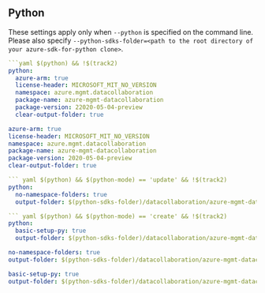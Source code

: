 ## Python

These settings apply only when `--python` is specified on the command line.
Please also specify `--python-sdks-folder=<path to the root directory of your azure-sdk-for-python clone>`.

```yaml $(python)
```yaml $(python) && !$(track2)
python:
  azure-arm: true
  license-header: MICROSOFT_MIT_NO_VERSION
  namespace: azure.mgmt.datacollaboration
  package-name: azure-mgmt-datacollaboration
  package-version: 22020-05-04-preview
  clear-output-folder: true
```
```yaml $(python) && $(track2)
azure-arm: true
license-header: MICROSOFT_MIT_NO_VERSION
namespace: azure.mgmt.datacollaboration
package-name: azure-mgmt-datacollaboration
package-version: 2020-05-04-preview
clear-output-folder: true
```

``` yaml $(python) && $(python-mode) == 'update'
``` yaml $(python) && $(python-mode) == 'update' && !$(track2) 
python:
  no-namespace-folders: true
  output-folder: $(python-sdks-folder)/datacollaboration/azure-mgmt-datacollaboration/azure/mgmt/datacollaboration
```
``` yaml $(python) && $(python-mode) == 'create'
``` yaml $(python) && $(python-mode) == 'create' && !$(track2)
python:
  basic-setup-py: true
  output-folder: $(python-sdks-folder)/datacollaboration/azure-mgmt-datacollaboration
```
``` yaml $(python) && $(python-mode) == 'update' && $(track2)
no-namespace-folders: true
output-folder: $(python-sdks-folder)/datacollaboration/azure-mgmt-datacollaboration/azure/mgmt/datacollaboration
```
``` yaml $(python) && $(python-mode) == 'create' && $(track2)
basic-setup-py: true
output-folder: $(python-sdks-folder)/datacollaboration/azure-mgmt-datacollaboration
```